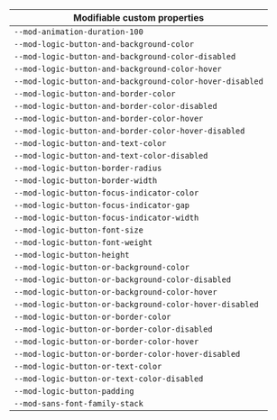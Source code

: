 | Modifiable custom properties                             |
| -------------------------------------------------------- |
| `--mod-animation-duration-100`                           |
| `--mod-logic-button-and-background-color`                |
| `--mod-logic-button-and-background-color-disabled`       |
| `--mod-logic-button-and-background-color-hover`          |
| `--mod-logic-button-and-background-color-hover-disabled` |
| `--mod-logic-button-and-border-color`                    |
| `--mod-logic-button-and-border-color-disabled`           |
| `--mod-logic-button-and-border-color-hover`              |
| `--mod-logic-button-and-border-color-hover-disabled`     |
| `--mod-logic-button-and-text-color`                      |
| `--mod-logic-button-and-text-color-disabled`             |
| `--mod-logic-button-border-radius`                       |
| `--mod-logic-button-border-width`                        |
| `--mod-logic-button-focus-indicator-color`               |
| `--mod-logic-button-focus-indicator-gap`                 |
| `--mod-logic-button-focus-indicator-width`               |
| `--mod-logic-button-font-size`                           |
| `--mod-logic-button-font-weight`                         |
| `--mod-logic-button-height`                              |
| `--mod-logic-button-or-background-color`                 |
| `--mod-logic-button-or-background-color-disabled`        |
| `--mod-logic-button-or-background-color-hover`           |
| `--mod-logic-button-or-background-color-hover-disabled`  |
| `--mod-logic-button-or-border-color`                     |
| `--mod-logic-button-or-border-color-disabled`            |
| `--mod-logic-button-or-border-color-hover`               |
| `--mod-logic-button-or-border-color-hover-disabled`      |
| `--mod-logic-button-or-text-color`                       |
| `--mod-logic-button-or-text-color-disabled`              |
| `--mod-logic-button-padding`                             |
| `--mod-sans-font-family-stack`                           |
